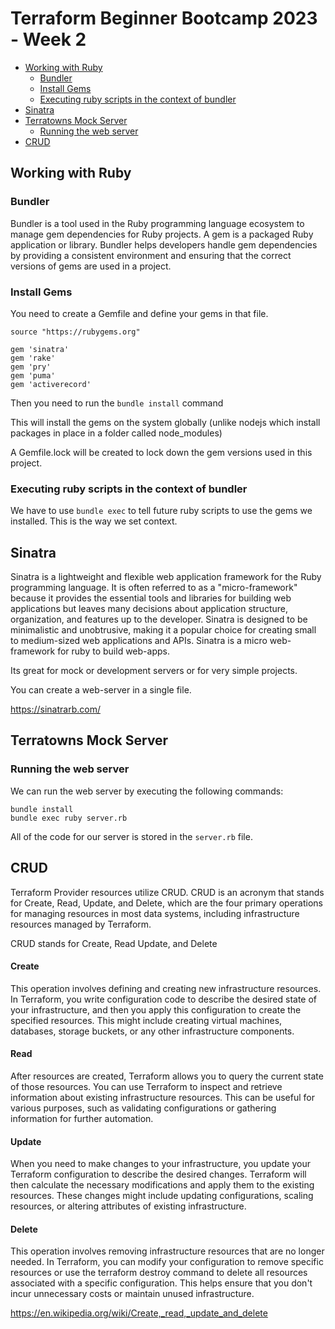 # Terraform Beginner Bootcamp 2023 - Week 2

- [Working with Ruby](#working-with-ruby)
  * [Bundler](#bundler)
  * [Install Gems](#install-gems)
  * [Executing ruby scripts in the context of bundler](#executing-ruby-scripts-in-the-context-of-bundler)
- [Sinatra](#sinatra)
- [Terratowns Mock Server](#terratowns-mock-server)
  * [Running the web server](#running-the-web-server)
- [CRUD](#crud)

## Working with Ruby

### Bundler

Bundler is a tool used in the Ruby programming language ecosystem to manage gem dependencies for Ruby projects. A gem is a packaged Ruby application or library. Bundler helps developers handle gem dependencies by providing a consistent environment and ensuring that the correct versions of gems are used in a project.

### Install Gems

You need to create a Gemfile and define your gems in that file.
```
source "https://rubygems.org"

gem 'sinatra'
gem 'rake'
gem 'pry'
gem 'puma'
gem 'activerecord'
```
Then you need to run the `bundle install` command

This will install the gems on the system globally (unlike nodejs which install packages in place in a folder called node_modules)

A Gemfile.lock will be created to lock down the gem versions used in this project.

### Executing ruby scripts in the context of bundler

We have to use `bundle exec` to tell future ruby scripts to use the gems we installed. This is the way we set context.

## Sinatra

Sinatra is a lightweight and flexible web application framework for the Ruby programming language. It is often referred to as a "micro-framework" because it provides the essential tools and libraries for building web applications but leaves many decisions about application structure, organization, and features up to the developer. Sinatra is designed to be minimalistic and unobtrusive, making it a popular choice for creating small to medium-sized web applications and APIs. Sinatra is a micro web-framework for ruby to build web-apps.

Its great for mock or development servers or for very simple projects.

You can create a web-server in a single file.

https://sinatrarb.com/

## Terratowns Mock Server

### Running the web server
We can run the web server by executing the following commands:
```
bundle install
bundle exec ruby server.rb
```
All of the code for our server is stored in the `server.rb` file.

## CRUD

Terraform Provider resources utilize CRUD. CRUD is an acronym that stands for Create, Read, Update, and Delete, which are the four primary operations for managing resources in most data systems, including infrastructure resources managed by Terraform.

CRUD stands for Create, Read Update, and Delete

#### Create 
This operation involves defining and creating new infrastructure resources. In Terraform, you write configuration code to describe the desired state of your infrastructure, and then you apply this configuration to create the specified resources. This might include creating virtual machines, databases, storage buckets, or any other infrastructure components.

#### Read 
After resources are created, Terraform allows you to query the current state of those resources. You can use Terraform to inspect and retrieve information about existing infrastructure resources. This can be useful for various purposes, such as validating configurations or gathering information for further automation.

#### Update 
When you need to make changes to your infrastructure, you update your Terraform configuration to describe the desired changes. Terraform will then calculate the necessary modifications and apply them to the existing resources. These changes might include updating configurations, scaling resources, or altering attributes of existing infrastructure.

#### Delete 
This operation involves removing infrastructure resources that are no longer needed. In Terraform, you can modify your configuration to remove specific resources or use the terraform destroy command to delete all resources associated with a specific configuration. This helps ensure that you don't incur unnecessary costs or maintain unused infrastructure.

https://en.wikipedia.org/wiki/Create,_read,_update_and_delete
